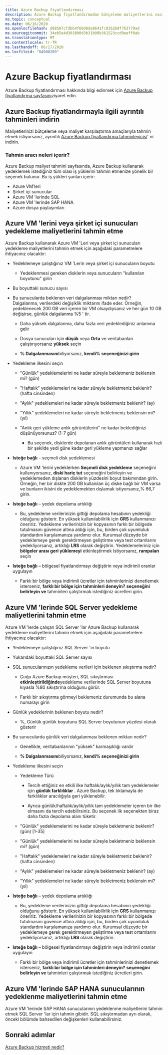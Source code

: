 ```yaml
---
title: Azure Backup fiyatlandırması
description: Azure Backup fiyatlandırmadan bütçeleme maliyetlerini nasıl tahmin edebileceğiniz hakkında bilgi edinin.
ms.topic: conceptual
ms.date: 06/16/2020
ms.openlocfilehash: d88587cfdbb4f60d0da8641fc0362b8f763779ad
ms.sourcegitcommit: 34eb5e4d303800d3b31b00b361523ccd9eeff0ab
ms.translationtype: MT
ms.contentlocale: tr-TR
ms.lasthandoff: 06/17/2020
ms.locfileid: "84908209"
---
```

# <a name="azure-backup-pricing"></a>Azure Backup fiyatlandırması

Azure Backup fiyatlandırması hakkında bilgi edinmek için [Azure Backup fiyatlandırma sayfasını](https://azure.microsoft.com/pricing/details/backup/)ziyaret edin.

## <a name="download-detailed-estimates-for-azure-backup-pricing"></a>Azure Backup fiyatlandırmayla ilgili ayrıntılı tahminleri indirin

Maliyetlerinizi bütçeleme veya maliyet karşılaştırma amaçlarıyla tahmin etmek istiyorsanız, ayrıntılı [Azure Backup fiyatlandırma tahminleyicisi](https://aka.ms/AzureBackupCostEstimates)' ni indirin.  

### <a name="what-does-the-estimator-contain"></a>Tahmin aracı neleri içerir?

Azure Backup maliyet tahmini sayfasında, Azure Backup kullanarak yedeklemek istediğiniz tüm olası iş yüklerini tahmin etmenize yönelik bir seçenek bulunur. Bu iş yükleri şunları içerir:

- Azure VM’leri
- Şirket içi sunucular
- Azure VM 'lerinde SQL
- Azure VM 'lerinde SAP HANA
- Azure dosya paylaşımları

## <a name="estimate-costs-for-backing-up-azure-vms-or-on-premises-servers"></a>Azure VM 'lerini veya şirket içi sunucuları yedekleme maliyetlerini tahmin etme

Azure Backup kullanarak Azure VM 'Leri veya şirket içi sunucuları yedekleme maliyetlerini tahmin etmek için aşağıdaki parametrelere ihtiyacınız olacaktır:

- Yedeklemeye çalıştığınız VM 'Lerin veya şirket içi sunucuların boyutu
  - Yedeklenmesi gereken disklerin veya sunucuların "kullanılan boyutunu" girin

- Bu boyuttaki sunucu sayısı

- Bu sunucularda beklenen veri dalgalanması miktarı nedir?<br>
  Dalgalanma, verilerdeki değişiklik miktarını ifade eder. Örneğin, yedeklenecek 200 GB veri içeren bir VM olsaydıysanız ve her gün 10 GB değişirse, günlük dalgalanma %5 ' tir.

  - Daha yüksek dalgalanma, daha fazla veri yedeklediğiniz anlamına gelir

  - Dosya sunucuları için **düşük** veya **Orta** ve veritabanları çalıştırıyorsanız **yüksek** seçin

  - **% Dalgalanmasını**biliyorsanız, **kendi% seçeneğinizi girin**

- Yedekleme ilkesini seçin

  - "Günlük" yedeklemelerini ne kadar süreyle bekletmeniz beklensin mi? (gün)

  - "Haftalık" yedeklemeleri ne kadar süreyle bekletmeniz beklenir? (hafta cinsinden)

  - "Aylık" yedeklemeleri ne kadar süreyle bekletmeniz beklenir? (ay)

  - "Yıllık" yedeklemeleri ne kadar süreyle bekletmeniz beklensin mi? (yıl)

  - "Anlık geri yükleme anlık görüntülerini" ne kadar beklediğinizi düşünüyorsunuz? (1-7 gün)

    - Bu seçenek, disklerde depolanan anlık görüntüleri kullanarak hızlı bir şekilde yedi güne kadar geri yükleme yapmanızı sağlar

- **Isteğe bağlı** – seçmeli disk yedeklemesi

  - Azure VM 'lerini yedeklerken **Seçmeli disk yedekleme** seçeneğini kullanıyorsanız, **diski hariç tut** seçeneğini belirleyin ve yedeklemeden dışlanan disklerin yüzdesini boyut bakımından girin. Örneğin, her bir diskte 200 GB kullanılan üç diske bağlı bir VM varsa ve bunların ikisini de yedeklemekten dışlamak istiyorsanız,% 66,7 girin.

- **Isteğe bağlı** – yedek depolama artıklığı

  - Bu, yedekleme verilerinizin gittiği depolama hesabının yedekliği olduğunu gösterir. En yüksek kullanılabilirlik için **GRS** kullanmanızı öneririz. Yedekleme verilerinizin bir kopyasının farklı bir bölgede tutulmasını güvence altına aldığı için, bu, birden çok uyumluluk standardını karşılamanıza yardımcı olur. Kurumsal düzeyde bir yedeklemeye gerek gerektirmeyen geliştirme veya test ortamlarını yedekliyorsanız, artıklığı **LRS** olarak değiştirin. Yedeklemeleriniz için **bölgeler arası geri yüklemeyi** etkinleştirmek Istiyorsanız, **rampaları** seçin

- **Isteğe bağlı** – bölgesel fiyatlandırmayı değiştirin veya indirimli oranlar uygulayın

  - Farklı bir bölge veya indirimli ücretler için tahminlerinizi denetlemek isterseniz, **farklı bir bölge için tahminleri deneyin?** **seçeneğini belirleyin ve** tahminleri çalıştırmak istediğiniz ücretleri girin.

## <a name="estimate-costs-for-backing-up-sql-servers-in-azure-vms"></a>Azure VM 'lerinde SQL Server yedekleme maliyetlerini tahmin etme

Azure VM 'lerde çalışan SQL Server 'lar Azure Backup kullanarak yedekleme maliyetlerini tahmin etmek için aşağıdaki parametrelere ihtiyacınız olacaktır:

- Yedeklemeye çalıştığınız SQL Server 'ın boyutu

- Yukarıdaki boyuttaki SQL Server sayısı

- SQL sunucularınızın yedekleme verileri için beklenen sıkıştırma nedir?

  - Çoğu Azure Backup müşteri, SQL sıkıştırması **etkinleştirildiğinde**yedekleme verilerinde SQL Server boyutuna kıyasla %80 sıkıştırma olduğunu görür.

  - Farklı bir sıkıştırma görmeyi beklemeniz durumunda bu alana numarayı girin

- Günlük yedeklerinin beklenen boyutu nedir?

  - %, Günlük günlük boyutunu SQL Server boyutunun yüzdesi olarak gösterir

- Bu sunucularda günlük veri dalgalanması beklenen miktarı nedir?

  - Genellikle, veritabanlarının "yüksek" karmaşıklığı vardır

  - **% Dalgalanmasını**biliyorsanız, **kendi% seçeneğinizi girin**

- Yedekleme ilkesini seçin

  - Yedekleme Türü

    - Tercih ettiğiniz en etkili ilke haftalık/aylık/yıllık tam yedeklemeler için **günlük farklılıklar** . Azure Backup, tek tıklamayla de farklılıklar aracılığıyla geri yüklenebilir.

    - Ayrıca günlük/haftalık/aylık/yıllık tam yedeklemeler içeren bir ilke olmasını da tercih edebilirsiniz. Bu seçenek ilk seçenekten biraz daha fazla depolama alanı tüketir.

  - "Günlük" yedeklemelerini ne kadar süreyle bekletmeniz beklenir? (gün) [1-35]

  - "Günlük" yedeklemelerini ne kadar süreyle bekletmeniz beklensin mi? (gün)

  - "Haftalık" yedeklemeleri ne kadar süreyle bekletmeniz beklenir? (hafta cinsinden)

  - "Aylık" yedeklemeleri ne kadar süreyle bekletmeniz beklenir? (ay)

  - "Yıllık" yedeklemeleri ne kadar süreyle bekletmeniz beklensin mi? (yıl)

- **Isteğe bağlı** – yedek depolama artıklığı

  - Bu, yedekleme verilerinizin gittiği depolama hesabının yedekliği olduğunu gösterir. En yüksek kullanılabilirlik için **GRS** kullanmanızı öneririz. Yedekleme verilerinizin bir kopyasının farklı bir bölgede tutulmasını güvence altına aldığı için, bu, birden çok uyumluluk standardını karşılamanıza yardımcı olur. Kurumsal düzeyde bir yedeklemeye gerek gerektirmeyen geliştirme veya test ortamlarını yedekliyorsanız, artıklığı **LRS** olarak değiştirin.

- **Isteğe bağlı** – bölgesel fiyatlandırmayı değiştirin veya indirimli oranlar uygulayın

  - Farklı bir bölge veya indirimli ücretler için tahminlerinizi denetlemek isterseniz, **farklı bir bölge için tahminleri deneyin?** **seçeneğini belirleyin ve** tahminleri çalıştırmak istediğiniz ücretleri girin.

## <a name="estimate-costs-for-backing-up-sap-hana-servers-in-azure-vms"></a>Azure VM 'lerinde SAP HANA sunucularının yedeklenme maliyetlerini tahmin etme

Azure VM 'lerinde SAP HANA sunucularının yedeklenme maliyetlerini tahmin etmek SQL Server 'lar için tahmin gibidir. SQL sıkıştırmadan ayrı olarak, önceki bölümde bahsedilen değişkenleri kullanabilirsiniz.

## <a name="next-steps"></a>Sonraki adımlar

[Azure Backup hizmeti nedir?](backup-overview.md)
